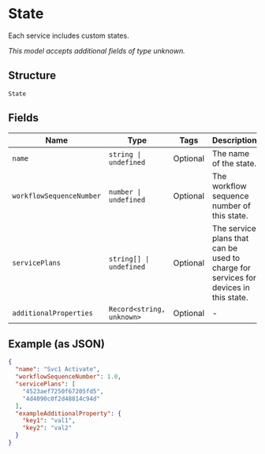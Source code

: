 
# State

Each service includes custom states.

*This model accepts additional fields of type unknown.*

## Structure

`State`

## Fields

| Name | Type | Tags | Description |
|  --- | --- | --- | --- |
| `name` | `string \| undefined` | Optional | The name of the state. |
| `workflowSequenceNumber` | `number \| undefined` | Optional | The workflow sequence number of this state. |
| `servicePlans` | `string[] \| undefined` | Optional | The service plans that can be used to charge for services for devices in this state. |
| `additionalProperties` | `Record<string, unknown>` | Optional | - |

## Example (as JSON)

```json
{
  "name": "Svc1 Activate",
  "workflowSequenceNumber": 1.0,
  "servicePlans": [
    "4523aef7250f67205fd5",
    "4d4090c0f2d48814c94d"
  ],
  "exampleAdditionalProperty": {
    "key1": "val1",
    "key2": "val2"
  }
}
```

